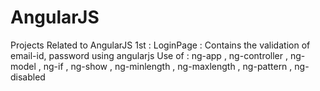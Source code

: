 # AngularJS
Projects Related to AngularJS
1st : LoginPage : Contains the validation of email-id, password using angularjs
Use of : ng-app , ng-controller , ng-model , ng-if , ng-show , ng-minlength , ng-maxlength , ng-pattern , ng-disabled
